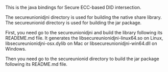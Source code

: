 This is the java bindings for Secure ECC-based DID intersection.

The secureunionidjni directory is used for building the native share library.
The secureunionid directory is used for building the jar package.

First, you need go to the secureunionidjni and build the library following its
READEME.md file. It generates the libsecureunionidjni-linux64.so on Linux,
libsecureunionidjni-osx.dylib on Mac or libsecureunionidjni-win64.dll on Windows.

Then you need go to the secureunionid directory to build the jar package following
its README.md file.